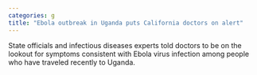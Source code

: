 ```yaml
---
categories: g
title: "Ebola outbreak in Uganda puts California doctors on alert"
---
```

State officials and infectious diseases experts told doctors to be on the lookout for symptoms consistent with Ebola virus infection among people who have traveled recently to Uganda. 